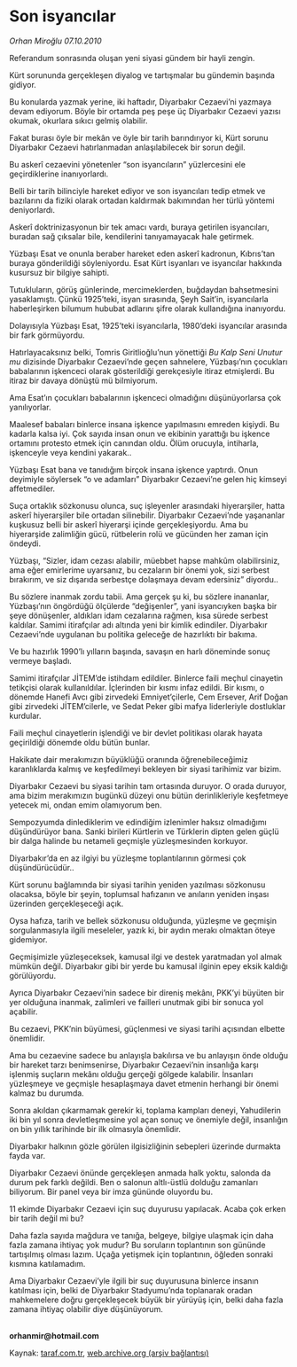 # Son isyancılar

*Orhan Miroğlu 07.10.2010*

<div class="yazi"><p>Referandum sonrasında oluşan yeni siyasi gündem bir hayli zengin.</p>
<p>Kürt sorununda gerçekleşen diyalog ve tartışmalar bu gündemin başında gidiyor.</p>
<p>Bu konularda yazmak yerine, iki haftadır, Diyarbakır Cezaevi’ni yazmaya devam ediyorum. Böyle bir ortamda peş peşe üç Diyarbakır Cezaevi yazısı okumak, okurlara sıkıcı gelmiş olabilir.</p>
<p>Fakat burası öyle bir mekân ve öyle bir tarih barındırıyor ki, Kürt sorunu Diyarbakır Cezaevi hatırlanmadan anlaşılabilecek bir sorun değil. </p>
<p>Bu askerî cezaevini yönetenler “son isyancıların” yüzlercesini ele geçirdiklerine inanıyorlardı.</p>
<p>Belli bir tarih bilinciyle hareket ediyor ve son isyancıları tedip etmek ve bazılarını da fiziki olarak ortadan kaldırmak bakımından her türlü yöntemi deniyorlardı. </p>
<p>Askerî doktrinizasyonun bir tek amacı vardı, buraya getirilen isyancıları, buradan sağ çıksalar bile, kendilerini tanıyamayacak hale getirmek.</p>
<p>Yüzbaşı Esat ve onunla beraber hareket eden askerî kadronun, Kıbrıs’tan buraya gönderildiği söyleniyordu. Esat Kürt isyanları ve isyancılar hakkında kusursuz bir bilgiye sahipti. </p>
<p>Tutukluların, görüş günlerinde, mercimeklerden, buğdaydan bahsetmesini yasaklamıştı. Çünkü 1925’teki, isyan sırasında, Şeyh Sait’in, isyancılarla haberleşirken bilumum hububat adlarını şifre olarak kullandığına inanıyordu. </p>
<p>Dolayısıyla Yüzbaşı Esat, 1925’teki isyancılarla, 1980’deki isyancılar arasında bir fark görmüyordu. </p>
<p>Hatırlayacaksınız belki, Tomris Giritlioğlu’nun yönettiği <i>Bu Kalp Seni Unutur mu</i> dizisinde Diyarbakır Cezaevi’nde geçen sahnelere, Yüzbaşı’nın çocukları babalarının işkenceci olarak gösterildiği gerekçesiyle itiraz etmişlerdi. Bu itiraz bir davaya dönüştü mü bilmiyorum. </p>
<p>Ama Esat’ın çocukları babalarının işkenceci olmadığını düşünüyorlarsa çok yanılıyorlar. </p>
<p>Maalesef babaları binlerce insana işkence yapılmasını emreden kişiydi. Bu kadarla kalsa iyi. Çok sayıda insan onun ve ekibinin yarattığı bu işkence ortamını protesto etmek için canından oldu. Ölüm orucuyla, intiharla, işkenceyle veya kendini yakarak..</p>
<p>Yüzbaşı Esat bana ve tanıdığım birçok insana işkence yaptırdı. Onun deyimiyle söylersek “o ve adamları” Diyarbakır Cezaevi’ne gelen hiç kimseyi affetmediler. </p>
<p>Suça ortaklık sözkonusu olunca, suç işleyenler arasındaki hiyerarşiler, hatta askerî hiyerarşiler bile ortadan silinebilir. Diyarbakır Cezaevi’nde yaşananlar kuşkusuz belli bir askerî hiyerarşi içinde gerçekleşiyordu. Ama bu hiyerarşide zalimliğin gücü, rütbelerin rolü ve gücünden her zaman için öndeydi. </p>
<p>Yüzbaşı, “Sizler, idam cezası alabilir, müebbet hapse mahkûm olabilirsiniz, ama eğer emirlerime uyarsanız, bu cezaların bir önemi yok, sizi serbest bırakırım, ve siz dışarıda serbestçe dolaşmaya devam edersiniz” diyordu..</p>
<p>Bu sözlere inanmak zordu tabii. Ama gerçek şu ki, bu sözlere inananlar, Yüzbaşı’nın öngördüğü ölçülerde “değişenler”, yani isyancıyken başka bir şeye dönüşenler, aldıkları idam cezalarına rağmen, kısa sürede serbest kaldılar. Samimi itirafçılar adı altında yeni bir kimlik edindiler. Diyarbakır Cezaevi’nde uygulanan bu politika geleceğe de hazırlıktı bir bakıma. </p>
<p>Ve bu hazırlık 1990’lı yılların başında, savaşın en harlı döneminde sonuç vermeye başladı.</p>
<p>Samimi itirafçılar JİTEM’de istihdam edildiler. Binlerce faili meçhul cinayetin tetikçisi olarak kullanıldılar. İçlerinden bir kısmı infaz edildi. Bir kısmı, o dönemde Hanefi Avcı gibi zirvedeki Emniyet’çilerle, Cem Ersever, Arif Doğan gibi zirvedeki JİTEM’cilerle, ve Sedat Peker gibi mafya liderleriyle dostluklar kurdular. </p>
<p>Faili meçhul cinayetlerin işlendiği ve bir devlet politikası olarak hayata geçirildiği dönemde oldu bütün bunlar. </p>
<p>Hakikate dair merakımızın büyüklüğü oranında öğrenebileceğimiz karanlıklarda kalmış ve keşfedilmeyi bekleyen bir siyasi tarihimiz var bizim. </p>
<p>Diyarbakır Cezaevi bu siyasi tarihin tam ortasında duruyor. O orada duruyor, ama bizim merakımızın bugünkü düzeyi onu bütün derinlikleriyle keşfetmeye yetecek mi, ondan emim olamıyorum ben. </p>
<p>Sempozyumda dinlediklerim ve edindiğim izlenimler haksız olmadığımı düşündürüyor bana. Sanki birileri Kürtlerin ve Türklerin dipten gelen güçlü bir dalga halinde bu netameli geçmişle yüzleşmesinden korkuyor. </p>
<p>Diyarbakır’da en az ilgiyi bu yüzleşme toplantılarının görmesi çok düşündürücüdür.. </p>
<p>Kürt sorunu bağlamında bir siyasi tarihin yeniden yazılması sözkonusu olacaksa, böyle bir şeyin, toplumsal hafızanın ve anıların yeniden inşası üzerinden gerçekleşeceği açık. </p>
<p>Oysa hafıza, tarih ve bellek sözkonusu olduğunda, yüzleşme ve geçmişin sorgulanmasıyla ilgili meseleler, yazık ki, bir aydın merakı olmaktan öteye gidemiyor.</p>
<p>Geçmişimizle yüzleşeceksek, kamusal ilgi ve destek yaratmadan yol almak mümkün değil. Diyarbakır gibi bir yerde bu kamusal ilginin epey eksik kaldığı görülüyordu.</p>
<p>Ayrıca Diyarbakır Cezaevi’nin sadece bir direniş mekânı, PKK’yi büyüten bir yer olduğuna inanmak, zalimleri ve failleri unutmak gibi bir sonuca yol açabilir. </p>
<p>Bu cezaevi, PKK’nin büyümesi, güçlenmesi ve siyasi tarihi açısından elbette önemlidir. </p>
<p>Ama bu cezaevine sadece bu anlayışla bakılırsa ve bu anlayışın önde olduğu bir hareket tarzı benimsenirse, Diyarbakır Cezaevi’nin insanlığa karşı işlenmiş suçların mekânı olduğu gerçeği gölgede kalabilir. İnsanları yüzleşmeye ve geçmişle hesaplaşmaya davet etmenin herhangi bir önemi kalmaz bu durumda. </p>
<p>Sonra akıldan çıkarmamak gerekir ki, toplama kampları deneyi, Yahudilerin iki bin yıl sonra devletleşmesine yol açan sonuç ve önemiyle değil, insanlığın on bin yıllık tarihinde bir ilk olmasıyla önemlidir.</p>
<p>Diyarbakır halkının gözle görülen ilgisizliğinin sebepleri üzerinde durmakta fayda var.</p>
<p>Diyarbakır Cezaevi önünde gerçekleşen anmada halk yoktu, salonda da durum pek farklı değildi. Ben o salonun altlı-üstlü dolduğu zamanları biliyorum. Bir panel veya bir imza gününde oluyordu bu. </p>
<p>11 ekimde Diyarbakır Cezaevi için suç duyurusu yapılacak. Acaba çok erken bir tarih değil mi bu?</p>
<p>Daha fazla sayıda mağdura ve tanığa, belgeye, bilgiye ulaşmak için daha fazla zamana ihtiyaç yok mudur? Bu soruların toplantının son gününde tartışılmış olması lazım. Uçağa yetişmek için toplantının, öğleden sonraki kısmına katılamadım. </p>
<p>Ama Diyarbakır Cezaevi’yle ilgili bir suç duyurusuna binlerce insanın katılması için, belki de Diyarbakır Stadyumu’nda toplanarak oradan mahkemelere doğru gerçekleşecek büyük bir yürüyüş için, belki daha fazla zamana ihtiyaç olabilir diye düşünüyorum.</p>
<p><b><br/>orhanmir@hotmail.com</b></p></div>

Kaynak: [taraf.com.tr](http://www.taraf.com.tr:80/orhan-miroglu/makale-son-isyancilar.htm), [web.archive.org (arşiv bağlantısı)](http://web.archive.org/web/20101008214907/http://www.taraf.com.tr:80/orhan-miroglu/makale-son-isyancilar.htm)
